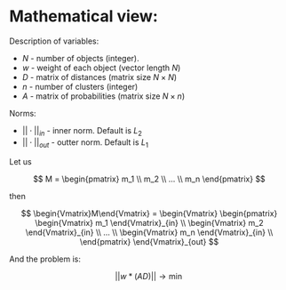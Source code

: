 # Mathematical view:

Description of variables:
- $N$ - number of objects (integer).
- $w$ - weight of each object (vector length $N$)
- $D$ - matrix of distances (matrix size $N\times N$)
- $n$ - number of clusters (integer)
- $A$ - matrix of probabilities (matrix size $N\times n$)

Norms:
- $||\cdot||_{in}$ - inner norm. Default is $L_2$
- $||\cdot||_{out}$ - outter norm. Default is $L_1$

Let us 

$$
    M = 
    \begin{pmatrix}
        m_1 \\ 
        m_2 \\ 
        ... \\ 
        m_n
    \end{pmatrix}
$$

then

$$
    \begin{Vmatrix}M\end{Vmatrix} = 
    \begin{Vmatrix}
    \begin{pmatrix}
        \begin{Vmatrix} m_1 \end{Vmatrix}_{in} \\
        \begin{Vmatrix} m_2 \end{Vmatrix}_{in} \\
        ... \\
        \begin{Vmatrix} m_n \end{Vmatrix}_{in} \\
    \end{pmatrix}
    \end{Vmatrix}_{out}
$$

And the problem is:

$$
    ||w*(AD)||\to\min
$$
